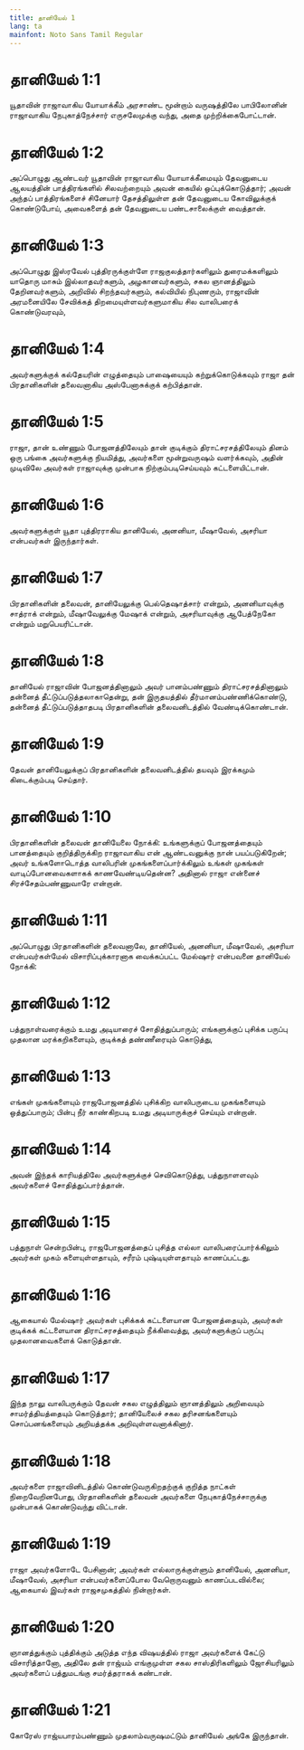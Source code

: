 ```yaml
---
title: தானியேல் 1
lang: ta
mainfont: Noto Sans Tamil Regular
---
```


# தானியேல் 1:1

யூதாவின் ராஜாவாகிய யோயாக்கீம் அரசாண்ட மூன்றாம் வருஷத்திலே பாபிலோனின் ராஜாவாகிய நேபுகாத்நேச்சார் எருசலேமுக்கு வந்து, அதை முற்றிக்கைபோட்டான்.

# தானியேல் 1:2

அப்பொழுது ஆண்டவர் யூதாவின் ராஜாவாகிய யோயாக்கீமையும் தேவனுடைய ஆலயத்தின் பாத்திரங்களில் சிலவற்றையும் அவன் கையில் ஒப்புக்கொடுத்தார்; அவன் அந்தப் பாத்திரங்களைச் சினேயார் தேசத்திலுள்ள தன் தேவனுடைய கோவிலுக்குக் கொண்டுபோய், அவைகளைத் தன் தேவனுடைய பண்டசாலைக்குள் வைத்தான்.

# தானியேல் 1:3

அப்பொழுது இஸ்ரவேல் புத்திரருக்குள்ளே ராஜகுலத்தார்களிலும் துரைமக்களிலும் யாதொரு மாசும் இல்லாதவர்களும், அழகானவர்களும், சகல ஞானத்திலும் தேறினவர்களும், அறிவில் சிறந்தவர்களும், கல்வியில் நிபுணரும், ராஜாவின் அரமனையிலே சேவிக்கத் திறமையுள்ளவர்களுமாகிய சில வாலிபரைக் கொண்டுவரவும்,

# தானியேல் 1:4

அவர்களுக்குக் கல்தேயரின் எழுத்தையும் பாஷையையும் கற்றுக்கொடுக்கவும் ராஜா தன் பிரதானிகளின் தலைவனாகிய அஸ்பேனாசுக்குக் கற்பித்தான்.

# தானியேல் 1:5

ராஜா, தான் உண்ணும் போஜனத்திலேயும் தான் குடிக்கும் திராட்சரசத்திலேயும் தினம் ஒரு பங்கை அவர்களுக்கு நியமித்து, அவர்களை மூன்றுவருஷம் வளர்க்கவும், அதின் முடிவிலே அவர்கள் ராஜாவுக்கு முன்பாக நிற்கும்படிசெய்யவும் கட்டளையிட்டான்.

# தானியேல் 1:6

அவர்களுக்குள் யூதா புத்திரராகிய தானியேல், அனனியா, மீஷாவேல், அசரியா என்பவர்கள் இருந்தார்கள்.

# தானியேல் 1:7

பிரதானிகளின் தலைவன், தானியேலுக்கு பெல்தெஷாத்சார் என்றும், அனனியாவுக்கு சாத்ராக் என்றும், மீஷாவேலுக்கு மேஷாக் என்றும், அசரியாவுக்கு ஆபேத்நேகோ என்றும் மறுபெயரிட்டான்.

# தானியேல் 1:8

தானியேல் ராஜாவின் போஜனத்தினாலும் அவர் பானம்பண்ணும் திராட்சரசத்தினாலும் தன்னைத் தீட்டுப்படுத்தலாகாதென்று, தன் இருதயத்தில் தீர்மானம்பண்ணிக்கொண்டு, தன்னைத் தீட்டுப்படுத்தாதபடி பிரதானிகளின் தலைவனிடத்தில் வேண்டிக்கொண்டான்.

# தானியேல் 1:9

தேவன் தானியேலுக்குப் பிரதானிகளின் தலைவனிடத்தில் தயவும் இரக்கமும் கிடைக்கும்படி செய்தார்.

# தானியேல் 1:10

பிரதானிகளின் தலைவன் தானியேலை நோக்கி: உங்களுக்குப் போஜனத்தையும் பானத்தையும் குறித்திருக்கிற ராஜாவாகிய என் ஆண்டவனுக்கு நான் பயப்படுகிறேன்; அவர் உங்களோடொத்த வாலிபரின் முகங்களைப்பார்க்கிலும் உங்கள் முகங்கள் வாடிப்போனவைகளாகக் காணவேண்டியதென்ன? அதினால் ராஜா என்னைச் சிரச்சேதம்பண்ணுவாரே என்றான்.

# தானியேல் 1:11

அப்பொழுது பிரதானிகளின் தலைவனாலே, தானியேல், அனனியா, மீஷாவேல், அசரியா என்பவர்கள்மேல் விசாரிப்புக்காரனாக வைக்கப்பட்ட மேல்ஷார் என்பவனை தானியேல் நோக்கி:

# தானியேல் 1:12

பத்துநாள்வரைக்கும் உமது அடியாரைச் சோதித்துப்பாரும்; எங்களுக்குப் புசிக்க பருப்பு முதலான மரக்கறிகளையும், குடிக்கத் தண்ணீரையும் கொடுத்து,

# தானியேல் 1:13

எங்கள் முகங்களையும் ராஜபோஜனத்தில் புசிக்கிற வாலிபருடைய முகங்களையும் ஒத்துப்பாரும்; பின்பு நீர் காண்கிறபடி உமது அடியாருக்குச் செய்யும் என்றான்.

# தானியேல் 1:14

அவன் இந்தக் காரியத்திலே அவர்களுக்குச் செவிகொடுத்து, பத்துநாளளவும் அவர்களைச் சோதித்துப்பார்த்தான்.

# தானியேல் 1:15

பத்துநாள் சென்றபின்பு, ராஜபோஜனத்தைப் புசித்த எல்லா வாலிபரைப்பார்க்கிலும் அவர்கள் முகம் களையுள்ளதாயும், சரீரம் புஷ்டியுள்ளதாயும் காணப்பட்டது.

# தானியேல் 1:16

ஆகையால் மேல்ஷார் அவர்கள் புசிக்கக் கட்டளையான போஜனத்தையும், அவர்கள் குடிக்கக் கட்டளையான திராட்சரசத்தையும் நீக்கிவைத்து, அவர்களுக்குப் பருப்பு முதலானவைகளைக் கொடுத்தான்.

# தானியேல் 1:17

இந்த நாலு வாலிபருக்கும் தேவன் சகல எழுத்திலும் ஞானத்திலும் அறிவையும் சாமர்த்தியத்தையும் கொடுத்தார்; தானியேலைச் சகல தரிசனங்களையும் சொப்பனங்களையும் அறியத்தக்க அறிவுள்ளவனாக்கினார்.

# தானியேல் 1:18

அவர்களை ராஜாவினிடத்தில் கொண்டுவருகிறதற்குக் குறித்த நாட்கள் நிறைவேறினபோது, பிரதானிகளின் தலைவன் அவர்களை நேபுகாத்நேச்சாருக்கு முன்பாகக் கொண்டுவந்து விட்டான்.

# தானியேல் 1:19

ராஜா அவர்களோடே பேசினான்; அவர்கள் எல்லாருக்குள்ளும் தானியேல், அனனியா, மீஷாவேல், அசரியா என்பவர்களைப்போல வேறொருவனும் காணப்படவில்லை; ஆகையால் இவர்கள் ராஜசமுகத்தில் நின்றார்கள்.

# தானியேல் 1:20

ஞானத்துக்கும் புத்திக்கும் அடுத்த எந்த விஷயத்தில் ராஜா அவர்களைக் கேட்டு விசாரித்தானோ, அதிலே தன் ராஜ்யம் எங்குமுள்ள சகல சாஸ்திரிகளிலும் ஜோசியரிலும் அவர்களைப் பத்துமடங்கு சமர்த்தராகக் கண்டான்.

# தானியேல் 1:21

கோரேஸ் ராஜ்யபாரம்பண்ணும் முதலாம்வருஷமட்டும் தானியேல் அங்கே இருந்தான்.


